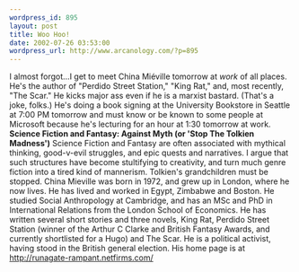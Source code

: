 ```yaml
--- 
wordpress_id: 895
layout: post
title: Woo Hoo!
date: 2002-07-26 03:53:00
wordpress_url: http://www.arcanology.com/?p=895
---
```

I almost forgot...I get to meet China Miéville tomorrow at <em>work</em> of all places. He's the author of "Perdido Street Station," "King Rat," and, most recently, "The Scar." He kicks major ass even if he is a marxist bastard. (That's a joke, folks.) He's doing a book signing at the University Bookstore in Seattle at 7:00 PM tomorrow and must know or be known to some people at Microsoft because he's lecturing for an hour at 1:30 tomorrow at work. <strong>Science Fiction and Fantasy: Against Myth (or 'Stop The Tolkien Madness')</strong> Science Fiction and Fantasy are often associated with mythical thinking, good-v-evil struggles, and epic quests and narratives. I argue that such structures have become stultifying to creativity, and turn much genre fiction into a tired kind of mannerism. Tolkien's grandchildren must be stopped. China Mieville was born in 1972, and grew up in London, where he now lives. He has lived and worked in Egypt, Zimbabwe and Boston. He studied Social Anthropology at Cambridge, and has an MSc and PhD in International Relations from the London School of Economics. He has written several short stories and three novels, King Rat, Perdido Street Station (winner of the Arthur C Clarke and British Fantasy Awards, and currently shortlisted for a Hugo) and The Scar. He is a political activist, having stood in the British general election. His home page is at <a href="http://runagate-rampant.netfirms.com/index.shtml">http://runagate-rampant.netfirms.com/</a>